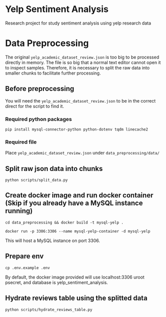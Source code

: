 # Yelp Sentiment Analysis
Research project for study sentiment analysis using yelp research data

# Data Preprocessing
The original `yelp_academic_dataset_review.json` is too big to be processed directly in memory. The file is so big that a normal text editor cannot open it to inspect samples. Therefore, it is necessary to split the raw data into smaller chunks to facilitate further processing.

## Before preprocessing
You will need the `yelp_academic_dataset_review.json` to be in the correct direct for the script to find it.

### Required python packages
```
pip install mysql-connector-python python-dotenv tqdm linecache2
```

### Required file
Place `yelp_academic_dataset_review.json` under `data_preprocessing/data/`

## Split raw json data into chunks
```
python scripts/split_data.py
```

## Create docker image and run docker container (Skip if you already have a MySQL instance running)
```
cd data_preprocessing && docker build -t mysql-yelp .
```

```
docker run -p 3306:3306 --name mysql-yelp-container -d mysql-yelp
```

This will host a MySQL instance on port 3306.

## Prepare env
```
cp .env.example .env
```

By default, the docker image provided will use localhost:3306 uroot psecret, and database is yelp_sentiment_analysis.

## Hydrate reviews table using the splitted data
```
python scripts/hydrate_reviews_table.py
```
